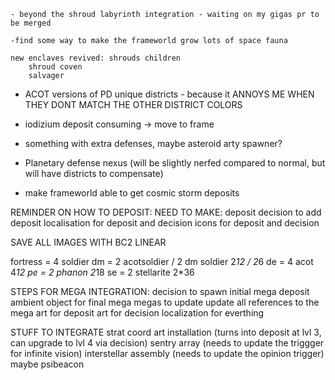 
    - beyond the shroud labyrinth integration - waiting on my gigas pr to be merged

    -find some way to make the frameworld grow lots of space fauna

    new enclaves revived: shrouds children
        shroud coven
        salvager

- ACOT versions of PD unique districts - because it ANNOYS ME WHEN THEY DONT MATCH THE OTHER DISTRICT COLORS
- iodizium deposit consuming -> move to frame
- something with extra defenses, maybe asteroid arty spawner?

- Planetary defense nexus (will be slightly nerfed compared to normal, but will have districts to compensate)
- make frameworld able to get cosmic storm deposits

REMINDER ON HOW TO DEPOSIT:
    NEED TO MAKE:
        deposit
        decision to add deposit
        localisation for deposit and decision
        icons for deposit and decision

SAVE ALL IMAGES WITH BC2 LINEAR



fortress = 4 soldier
dm = 2  acotsoldier / 2 dm soldier  2*12 / 2*6
de = 4 acot     4*12 
pe = 2 phanon       2*18
se = 2 stellarite      2*36

STEPS FOR MEGA INTEGRATION:
    decision to spawn initial mega
    deposit
    ambient object for final mega
    megas to update
    update all references to the mega
    art for deposit
    art for decision
    localization for everthing

STUFF TO INTEGRATE
    strat coord
    art installation (turns into deposit at lvl 3, can upgrade to lvl 4 via decision)
    sentry array (needs to update the triggger for infinite vision)
    interstellar assembly (needs to update the opinion trigger)
    maybe psibeacon